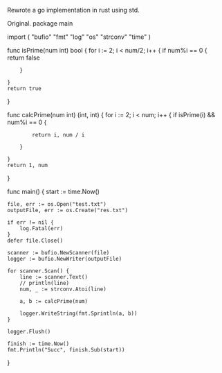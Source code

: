 Rewrote a go implementation in rust using std.

Original.
package main

import (
	"bufio"
	"fmt"
	"log"
	"os"
	"strconv"
	"time"
)

func isPrime(num int) bool {
	for i := 2; i < num/2; i++ {
		if num%i == 0 {
			return false

		}

	}
	return true
}

func calcPrime(num int) (int, int) {
	for i := 2; i < num; i++ {
		if isPrime(i) && num%i == 0 {

			return i, num / i

		}

	}
	return 1, num
}

func main() {
	start := time.Now()

	file, err := os.Open("test.txt")
	outputFile, err := os.Create("res.txt")

	if err != nil {
		log.Fatal(err)
	}
	defer file.Close()

	scanner := bufio.NewScanner(file)
	logger := bufio.NewWriter(outputFile)

	for scanner.Scan() {
		line := scanner.Text()
		// println(line)
		num, _ := strconv.Atoi(line)

		a, b := calcPrime(num)

		logger.WriteString(fmt.Sprintln(a, b))
	}

	logger.Flush()

	finish := time.Now()
	fmt.Println("Succ", finish.Sub(start))
}

